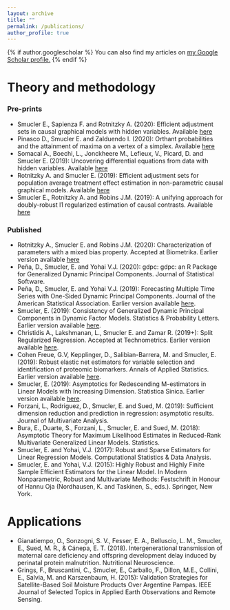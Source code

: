 ```yaml
---
layout: archive
title: ""
permalink: /publications/
author_profile: true
---
```


{% if author.googlescholar %}
  You can also find my articles on <u><a href="{{author.googlescholar}}">my Google Scholar profile</a>.</u>
{% endif %}

Theory and methodology
====

### Pre-prints
- Smucler E., Sapienza F. and Rotnitzky A. (2020): Efficient adjustment sets in causal graphical models with hidden variables. Available [here](https://arxiv.org/pdf/2004.10521.pdf)
- Pinasco D., Smucler E. and Zalduendo I. (2020): Orthant probabilities and the attainment of maxima on a vertex of a simplex. Available [here](https://arxiv.org/pdf/2004.04682.pdf)
- Somacal A., Boechi, L., Jonckheere M., Lefieux, V., Picard, D. and Smucler E. (2019): Uncovering differential equations from data with hidden variables. Available [here](https:https://arxiv.org/pdf/2002.02250.pdf)
- Rotnitzky A. and Smucler E. (2019): Efficient adjustment sets for population average treatment effect estimation in non-parametric causal graphical models. Available [here](https://arxiv.org/abs/1912.00306)
- Smucler E., Rotnitzky A. and Robins J.M. (2019): A unifying approach for doubly-robust l1 regularized estimation of causal contrasts. Available [here](https://arxiv.org/abs/1904.03737)


### Published
- Rotnitzky A., Smucler E. and Robins J.M. (2020): Characterization of parameters with a mixed bias property. Accepted at Biometrika. Earlier version available [here](https://arxiv.org/abs/1904.03725)
- Peña, D., Smucler, E. and  Yohai V.J. (2020): gdpc: gdpc: an R Package for Generalized Dynamic Principal Components. Journal of Statistical Software.
- Peña, D., Smucler, E. and  Yohai V.J. (2019): Forecasting Multiple Time Series with One-Sided Dynamic Principal Components. Journal of the American Statistical Association. Earlier version available [here](https://arxiv.org/abs/1708.04705).
- Smucler, E. (2019): Consistency of Generalized Dynamic Principal Components in Dynamic Factor Models. Statistics & Probability Letters. Earlier version available [here](https://arxiv.org/abs/1710.11286).
- Christidis A., Lakshmanan, L., Smucler E. and Zamar R. (2019+): Split Regularized Regression. Accepted at Technometrics. Earlier version available [here](https://arxiv.org/abs/1712.03561).
- Cohen Freue, G.V, Kepplinger, D., Salibian-Barrera, M. and Smucler, E. (2019): Robust elastic net estimators for variable selection and identification of proteomic biomarkers. Annals of Applied Statistics. Earlier version available [here](https://gcohenfr.github.io/pdfs/PENSE_manuscript.pdf).
- Smucler, E. (2019): Asymptotics for Redescending M-estimators in Linear Models with Increasing Dimension. Statistica Sinica. Earlier version available [here](https://arxiv.org/abs/1612.05951).
- Forzani, L., Rodriguez, D., Smucler, E. and Sued, M. (2019): Sufficient dimension reduction and prediction in regression: asymptotic results. Journal of Multivariate Analysis.
- Bura, E., Duarte, S., Forzani, L., Smucler, E. and Sued, M. (2018): Asymptotic Theory for Maximum Likelihood Estimates in Reduced-Rank Multivariate Generalized Linear Models. Statistics.
- Smucler, E. and Yohai, V.J. (2017): Robust and Sparse Estimators for Linear Regression Models. Computational Statistics & Data Analysis.
- Smucler, E. and Yohai, V.J. (2015): Highly Robust and Highly Finite Sample Efficient Estimators for the Linear Model. In Modern Nonparametric, Robust and Multivariate Methods: Festschrift in Honour of Hannu Oja (Nordhausen, K. and Taskinen, S., eds.). Springer, New York.

Applications
====

- Gianatiempo, O., Sonzogni, S. V., Fesser, E. A., Belluscio, L. M., Smucler, E., Sued, M. R., & Cánepa, E. T. (2018). Intergenerational transmission of maternal care deficiency and offspring development delay induced by perinatal protein malnutrition. Nutritional Neuroscience.
- Grings, F., Bruscantini, C., Smucler, E., Carballo, F., Dillon, M.E., Collini, E., Salvia, M. and Karszenbaum, H. (2015): Validation Strategies for Satellite-Based Soil Moisture Products Over Argentine Pampas. IEEE Journal of Selected Topics in Applied Earth Observations and Remote Sensing.







